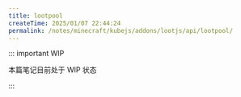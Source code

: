 ```yaml
---
title: lootpool
createTime: 2025/01/07 22:44:24
permalink: /notes/minecraft/kubejs/addons/lootjs/api/lootpool/
---
```


::: important WIP

本篇笔记目前处于 WIP 状态

:::
